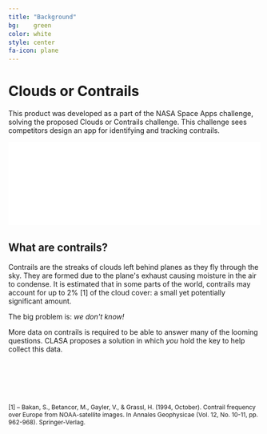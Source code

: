 ```yaml
---
title: "Background"
bg:    green
color: white
style: center
fa-icon: plane
---
```


# Clouds or Contrails

This product was developed as a part of the NASA Space Apps challenge,
solving the proposed Clouds or Contrails challenge. This challenge
sees competitors design an app for identifying and tracking contrails.

![img](/img/contrail-white-transparent.png)

## What are contrails?

Contrails are the streaks of clouds left behind planes as they fly
through the sky. They are formed due to the plane's exhaust causing
moisture in the air to condense. It is estimated that in some parts of
the world, contrails may account for up to 2% [1] of the cloud cover: a
small yet potentially significant amount.

The big problem is: *we don't know!*

More data on contrails is required to be able to answer many of the
looming questions. CLASA proposes a solution in which *you* hold the
key to help collect this data.

<div style="font-size:12px; margin-top:100px" class="references">
[1<a id="1" name="1"></a>] &#x2013; Bakan, S., Betancor, M., Gayler, V., & Grassl, H. (1994, October). Contrail frequency over Europe from NOAA-satellite images. In Annales Geophysicae (Vol. 12, No. 10-11, pp. 962-968). Springer-Verlag.

</div>
